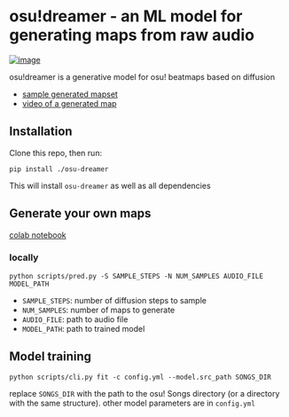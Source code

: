 # osu!dreamer - an ML model for generating maps from raw audio

[![image](https://img.shields.io/badge/Discord-5865F2?style=for-the-badge&logo=discord&logoColor=white)](https://discord.gg/ZewBWhjxsR)

osu!dreamer is a generative model for osu! beatmaps based on diffusion

- [sample generated mapset](https://osu.ppy.sh/beatmapsets/1888586#osu/3889513)
- [video of a generated map](https://streamable.com/ijp1jj)

## Installation

Clone this repo, then run:

```
pip install ./osu-dreamer
```

This will install `osu-dreamer` as well as all dependencies

## Generate your own maps

[colab notebook](https://colab.research.google.com/drive/1Th6v5OOrY5vcTWvIH3NKZsuj_RMnAEM5?usp=sharing)

### locally

```
python scripts/pred.py -S SAMPLE_STEPS -N NUM_SAMPLES AUDIO_FILE MODEL_PATH
```

- `SAMPLE_STEPS`: number of diffusion steps to sample
- `NUM_SAMPLES`: number of maps to generate
- `AUDIO_FILE`: path to audio file
- `MODEL_PATH`: path to trained model

## Model training

```
python scripts/cli.py fit -c config.yml --model.src_path SONGS_DIR
```

replace `SONGS_DIR` with the path to the osu! Songs directory (or a directory with the same structure).
other model parameters are in `config.yml`
